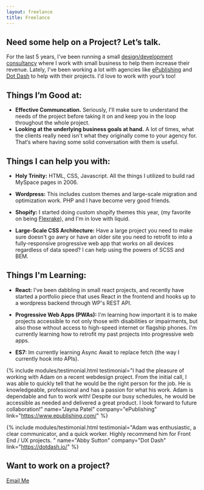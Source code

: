 ```yaml
---
layout: freelance
title: Freelance
---
```


## Need some help on a Project? Let’s talk.
For the last 5 years, I've been running a small
<a href="//creatix.io" target="_blank" rel="noopener nofollow">design/development consultancy</a> where I work with small business to help them increase their revenue. Lately, I've
been working a lot with agencies like
<a href="https://www.epublishing.com/" target="_blank" rel="noopener">ePublishing</a> and
<a href="https://dotdash.io/" target="_blank" rel="noopener nofollow">Dot Dash</a> to help with their projects. I'd love to work with your’s too!

## Things I’m Good at:
- **Effective Communcation.** Seriously, I'll make sure to understand the needs of the project before taking it on and keep you in the loop throughout the whole project.
- **Looking at the underlying business goals at hand.** A lot of times, what the clients really need isn't what they originally come to your agency for. That‘s where having some solid conversation with them is useful.

## Things I can help you with:
- **Holy Trinity:** HTML, CSS, Javascript. All the things I utilized to build rad MySpace pages in 2006.

- **Wordpress:** This includes custom themes and large-scale migration and optimization work. PHP and I have become very good friends.

- **Shopify:** I started doing custom shopify themes this year, (my favorite on being <a href="/case-studies/flexrake">Flexrake</a>), and I'm in love with liquid.

- **Large-Scale CSS Architecture:** Have a large project you need to make sure doesn't go awry or have an older site you need to retrofit to into a fully-responsive progressive web app that works on all devices regardless of data speed? I can help using the powers of SCSS and BEM.


## Things I'm Learning:

- **React:** I've been dabbling in small react projects, and recently have started a portfolio piece that uses React in the frontend and hooks up to a wordpress backend through WP's REST API.

- **Progressive Web Apps (PWAs):** I'm learning how important it is to make projects accessible to not only those with disabilities or impairments, but also those without access to high-speed internet or flagship phones. I'm currently learning how to retrofit my past projects into progressive web apps.

- **ES7:** Im currently learning Async Await to replace fetch (the way I currently hook into APIs).

{% include modules/testimonial.html
    testimonial="I had the pleasure of working with Adam on a recent webdesign project. From the initial call, I was able to quickly tell that he would be the right person for the job. He is knowledgeable, professional and has a passion for what his work.  Adam is dependable and fun to work with!  Despite our busy schedules, he would be accessible as needed and delivered a great product.  I look forward to future collaboration!"
    name="Jayna Patel"
    company="ePublishing"
    link="https://www.epublishing.com/"
%}

{% include modules/testimonial.html
    testimonial="Adam was enthusiastic, a clear communicator, and a quick worker. Highly recommend him for Front End / UX projects. "
    name="Abby Sutton"
    company="Dot Dash"
    link="https://dotdash.io/"
%}

## Want to work on a project?
<a href="mailto:{{site.email}}" class="btn btn--secondary btn--small mt-1">Email Me</a>